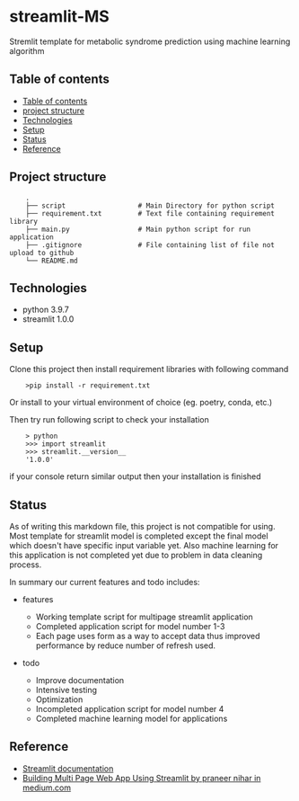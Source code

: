 # streamlit-MS
Stremlit template for metabolic syndrome prediction using machine learning algorithm

## Table of contents
* [Table of contents](#Table-of-contents)
* [project structure](#Project-structure)
* [Technologies](#Technologies)
* [Setup](#Setup)
* [Status](#Status)
* [Reference](#Reference)

## Project structure
```
    .
    ├── script                  # Main Directory for python script 
    ├── requirement.txt         # Text file containing requirement library
    ├── main.py                 # Main python script for run application
    ├── .gitignore              # File containing list of file not upload to github
    └── README.md

```

## Technologies
* python 3.9.7
* streamlit 1.0.0

## Setup
Clone this project then install requirement libraries with following command
```
    >pip install -r requirement.txt
```
Or install to your virtual environment of choice (eg. poetry, conda, etc.)

Then try run following script to check your installation
```
    > python
    >>> import streamlit
    >>> streamlit.__version__
    '1.0.0'
```
if your console return similar output then your installation is finished

## Status
As of writing this markdown file, this project is not compatible for using. Most template for streamlit model is completed except the final model which doesn't have specific input variable yet. Also machine learning for this application is not completed yet due to problem in data cleaning process. 

In summary our current features and todo includes:

* features
    * Working template script for multipage streamlit application
    * Completed application script for model number 1-3
    * Each page uses form as a way to accept data thus improved performance by reduce number of refresh used.

* todo
    * Improve documentation
    * Intensive testing
    * Optimization
    * Incompleted application script for model number 4
    * Completed machine learning model for applications

## Reference
* [Streamlit documentation](https://docs.streamlit.io/library/get-started)
* [Building Multi Page Web App Using Streamlit by praneer nihar in medium.com](https://medium.com/@u.praneel.nihar/building-multi-page-web-app-using-streamlit-7a40d55fa5b4)
